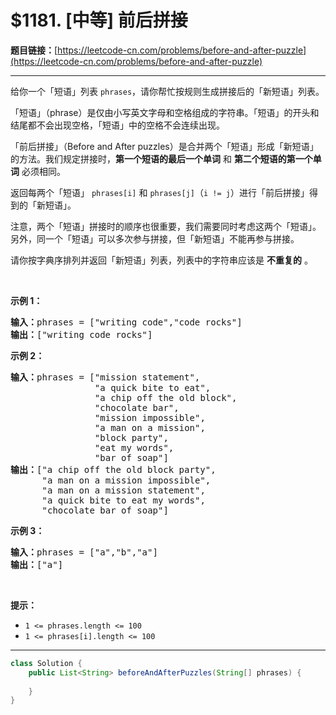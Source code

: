# $1181. [中等] 前后拼接

**题目链接：**[https://leetcode-cn.com/problems/before-and-after-puzzle](https://leetcode-cn.com/problems/before-and-after-puzzle)

---

<div class="content__1Y2H">
 <div class="notranslate">
  <p>给你一个「短语」列表&nbsp;<code>phrases</code>，请你帮忙按规则生成拼接后的「新短语」列表。</p> 
  <p>「短语」（phrase）是仅由小写英文字母和空格组成的字符串。「短语」的开头和结尾都不会出现空格，「短语」中的空格不会连续出现。</p> 
  <p>「前后拼接」（Before and After&nbsp;puzzles）是合并两个「短语」形成「新短语」的方法。我们规定拼接时，<strong>第一个短语的最后一个单词</strong> 和 <strong>第二个短语的第一个单词</strong> 必须相同。</p> 
  <p>返回每两个「短语」&nbsp;<code>phrases[i]</code>&nbsp;和&nbsp;<code>phrases[j]</code>（<code>i != j</code>）进行「前后拼接」得到的「新短语」。</p> 
  <p>注意，两个「短语」拼接时的顺序也很重要，我们需要同时考虑这两个「短语」。另外，同一个「短语」可以多次参与拼接，但「新短语」不能再参与拼接。</p> 
  <p>请你按字典序排列并返回「新短语」列表，列表中的字符串应该是 <strong>不重复的</strong> 。</p> 
  <p>&nbsp;</p> 
  <p><strong>示例 1：</strong></p> 
  <pre class="language-text"><strong>输入：</strong>phrases = ["writing code","code rocks"]
<strong>输出：</strong>["writing code rocks"]
</pre> 
  <p><strong>示例 2：</strong></p> 
  <pre class="language-text"><strong>输入：</strong>phrases = ["mission statement",
                "a quick bite to eat",
&nbsp;               "a chip off the old block",
&nbsp;               "chocolate bar",
&nbsp;               "mission impossible",
&nbsp;               "a man on a mission",
&nbsp;               "block party",
&nbsp;               "eat my words",
&nbsp;               "bar of soap"]
<strong>输出：</strong>["a chip off the old block party",
&nbsp;     "a man on a mission impossible",
&nbsp;     "a man on a mission statement",
&nbsp;     "a quick bite to eat my words",
      "chocolate bar of soap"]
</pre> 
  <p><strong>示例 3：</strong></p> 
  <pre class="language-text"><strong>输入：</strong>phrases = ["a","b","a"]
<strong>输出：</strong>["a"]
</pre> 
  <p>&nbsp;</p> 
  <p><strong>提示：</strong></p> 
  <ul> 
   <li><code>1 &lt;= phrases.length &lt;= 100</code></li> 
   <li><code>1 &lt;= phrases[i].length &lt;= 100</code></li> 
  </ul> 
 </div>
</div>

---

```java
class Solution {
    public List<String> beforeAndAfterPuzzles(String[] phrases) {
        
    }
}
```